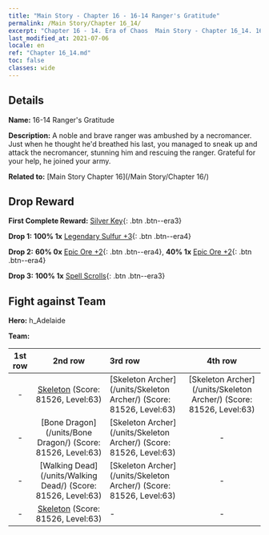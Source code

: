 ```yaml
---
title: "Main Story - Chapter 16 - 16-14 Ranger's Gratitude"
permalink: /Main Story/Chapter 16_14/
excerpt: "Chapter 16 - 14. Era of Chaos  Main Story - Chapter 16_14. 16-14 Ranger's Gratitude"
last_modified_at: 2021-07-06
locale: en
ref: "Chapter 16_14.md"
toc: false
classes: wide
---
```


## Details

 **Name:** 16-14 Ranger's Gratitude

 **Description:** A noble and brave ranger was ambushed by a necromancer. Just when he thought he'd breathed his last, you managed to sneak up and attack the necromancer, stunning him and rescuing the ranger. Grateful for your help, he joined your army. 

 **Related to:** [Main Story Chapter 16](/Main Story/Chapter 16/)

## Drop Reward

 **First Complete Reward:** [Silver Key](/Items/con_693/){: .btn .btn--era3}

 **Drop 1:** **100% 1x** [Legendary Sulfur +3](/Items/mat_57/){: .btn .btn--era4}

 **Drop 2:** **60% 0x** [Epic Ore +2](/Items/mat_47/){: .btn .btn--era4}, **40% 1x** [Epic Ore +2](/Items/mat_47/){: .btn .btn--era4}

 **Drop 3:** **100% 1x** [Spell Scrolls](/Items/con_694/){: .btn .btn--era3}


## Fight against Team
 **Hero:** h_Adelaide

 **Team:**


  | 1st row | 2nd row | 3rd row | 4th row |
  |:----:|:----:|:----|:----:|
  | - | [Skeleton](/units/Skeleton/) (Score: 81526, Level:63)  | [Skeleton Archer](/units/Skeleton Archer/) (Score: 81526, Level:63)  | [Skeleton Archer](/units/Skeleton Archer/) (Score: 81526, Level:63)  |
  | - | [Bone Dragon](/units/Bone Dragon/) (Score: 81526, Level:63)  | [Skeleton Archer](/units/Skeleton Archer/) (Score: 81526, Level:63)  | - |
  | - | [Walking Dead](/units/Walking Dead/) (Score: 81526, Level:63)  | [Skeleton Archer](/units/Skeleton Archer/) (Score: 81526, Level:63)  | - |
  | - | [Skeleton](/units/Skeleton/) (Score: 81526, Level:63)  | - | - |


